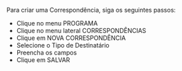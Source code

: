 ﻿Para criar uma Correspondência, siga os seguintes passos:

* Clique no menu PROGRAMA
* Clique no menu lateral CORRESPONDÊNCIAS
* Clique em NOVA CORRESPONDÊNCIA
* Selecione o Tipo de Destinatário
* Preencha os campos
* Clique em SALVAR